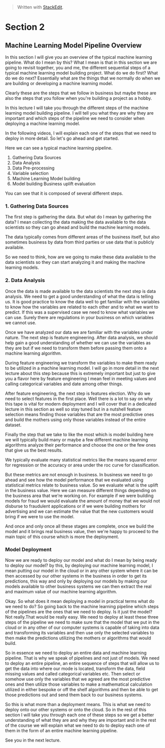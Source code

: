 > Written with [StackEdit](https://stackedit.io/).

# Section 2
## Machine Learning Model Pipeline Overview

In this section I will give you an overview of the typical machine learning pipeline. What do I mean by this? What I mean is that in this section we are going to revisit together, you and me, the different sequential steps of a typical machine learning model building project. What do we do first? What do we do next? Essentially what are the things that we normally do when we are building or developing a machine learning model.

Clearly these are the steps that we follow in business but maybe these are also the steps that you follow when you're building a project as a hobby.

In this lecture I will take you through the different steps of the machine learning model building pipeline. I will tell you what they are why they are important and which steps of the pipeline we need to consider when deploying a machine learning model. 

In the following videos, I will explain each one of the steps that we need to deploy in more detail. So let's go ahead and get started.

Here we can see a typical machine learning pipeline.

1. Gathering Data Sources
2. Data Analysis
3. Data Pre-processing
4. Variable selection
5. Machine Learning Model building
6. Model building Business uplift evaluation

You can see that it is composed of several different steps. 

### 1. Gathering Data Sources

The first step is gathering the data. But what do I mean by gathering the data?  I mean collecting the data making the data available to the data scientists so they can go ahead and build the machine learning models. 

The data typically comes from different areas of the business itself, but also sometimes business by data from third parties or use data that is publicly available.

So we need to think, how are we going to make these data available to the data scientists so they can start analyzing it and making the machine learning models.

### 2. Data Analysis

Once the data is made available to the data scientists the next step is data analysis. We need to get a good understanding of what the data is telling us. It is good practice to know the data well to get familiar with the variables to know how the variables are related to each other and to what we want to predict. If this was a supervised case we need to know what variables we can use. Surely there are regulations in your business on which variables we cannot use.

Once we have analyzed our data we are familiar with the variables under nature. The next step is feature engineering. After data analysis,  we should help gain a good understanding of whether we can use the variables as they are but if we need to transform them before passing them onto a machine learning algorithm.

 During feature engineering we transform the variables to make them ready to be utilized in a machine learning model. I will go in more detail in the next lecture about this step because this is extremely important but just to give you a flavor here by feature engineering I mean feel in meeting values and calling categorical variables and date among other things.

After feature engineering, the next step is features election. Why do we need to select features in the first place. Well there is a lot to say on why this tape is vital for modern deployment and I will cover that in a dedicated lecture in this section as well so stay tuned but in a nutshell feature selection means finding those variables that are the most predictive ones and build the mothers using only those variables instead of the entire dataset.

Finally the step that we take to like the most which is model building here we will typically build many or maybe a few different machine learning algorithms analyze their performance and choose the one or the few ones that give us the best results.

We typically evaluate many statistical metrics like the means squared error for regression or the accuracy or area under the roc curve for classification. 

But these metrics are not enough in business. In business we need to go ahead and see how the model performance that we evaluated using statistical metrics relate to business value. So we evaluate what is the uplift in the business value. Here we can measure different things depending on the business area that we're working on. For example if we were building models for fraud we would evaluate the amount of money that we would not disburse to fraudulent applications or if we were building mothers for advertising and we can estimate the value that the new customers would bring if we were to use the model. 

And once and only once all these stages are complete, once we build the model and it brings real business value, then we're happy to proceed to the main topic of this course which is more the deployment.

### Model Deployment
Now we are ready to deploy our model and what do I mean by being ready to deploy our model?  by this, by deploying our machine learning model, I mean putting our model in the cloud or in any other system where it can be then accessed by our other systems in the business in order to get its predictions, this way and only by deploying our models by making our models available to other business systems we can then extract the real and maximum value of our machine learning algorithm.

Okay. So what does it mean deploying a model in practical terms what do we need to do?  So going back to the machine learning pipeline which steps of the pipelines are the ones that we need to deploy. Is it just the model? Not really.That would be really easy. We need to deploy at least these three steps of the pipeline we need to make sure that the model that we put in the cloud or in any other of our computer systems is capable of taking into data and transforming its variables and then use only the selected variables to then make the predictions utilizing the mothers or algorithms that would build.

So in essence we need to deploy an entire data and machine learning pipeline. That is why we speak of pipelines and not just of models. We need to deploy an entire pipeline, an entire sequence of steps that will allow us to get the data into where our mode is located, transform the data, field missing values and called categorical variables etc. Then select or somehow use only the variables that we agreed are the most predictive ones and then
utilize those variables to make a mathematical calculation utilized in either bespoke or off the shelf algorithms and then be able to get those predictions out and send them back to our business systems.

So this is what more than a deployment means. This is what we need to deploy onto our other systems or onto the cloud. So in the rest of this section I will take you through each one of these steps so we get a better understanding of what they are and why they are important and in the rest of the course we will explain what we need to do to deploy each one of them in the form of an entire machine learning pipeline.

See you in the next lecture.
<!--stackedit_data:
eyJoaXN0b3J5IjpbMTkxOTQwMTM1LC0xNTIwMjYyMjYzLDE3Nz
U5ODI5MjhdfQ==
-->